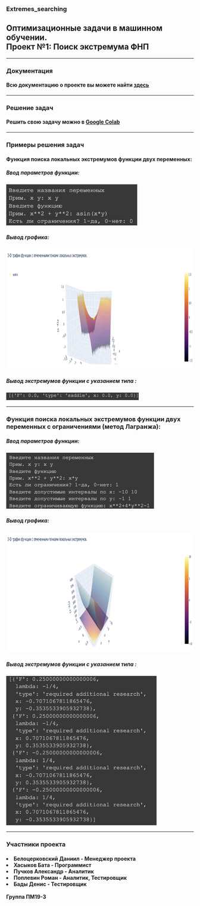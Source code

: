 ### Extremes_searching 
<html>
	<body>
		<h2>Оптимизационные задачи в машинном обучении. <br>Проект №1: Поиск экстремума ФНП</h2>
		<hr>
		<h3>Документация</h3>
		<h4>Всю документацию о проекте вы можете найти <a href = "Documentation.pdf">здесь</a></h4>
		<hr>
		<h3>Решение задач</h3>
		<h4>Решить свою задачу можно в <a href="https://colab.research.google.com/drive/1xLtdHvt_uzSe5WTcJyDnWl29NNuvlmEE?usp=sharing">Google Colab</a> </h4>
		<hr>
		<h3>Примеры решения задач</h3>
		<h4>Функция поиска локальныx экстремумов функции двух переменных: </h4>
		<h5>Ввод параметров функции: </h5> 
		<img src="Images/extremas1.1.png"
		     height="110px">
		<h5>Вывод графика: </h5> 
		<img src="Images/extremas1.2.png"
		     height="322px">
		<h5>Вывод экстремумов функции с указанием типа : </h5> 
		<img src="Images/extremas1.3.png"
		     height="20px">
		<hr>
		<h3>Функция поиска локальных экстремумов функции двух переменных с ограничениями (метод Лагранжа): </h3>
		<h5>Ввод параметров функции: </h5> 
		<img src="Images/lagrange1.1.png"
		     height="150px">
		<h5>Вывод графика: </h5> 
		<img src="Images/lagrange1.2.png"
		     height="322px">
		<h5>Вывод экстремумов функции с указанием типа : </h5> 
		<img src="Images/lagrange1.3.png"
		     height="400px">
		<hr>
		<h3>Участники проекта</h3>
		<h4>
		<li>Белоцерковский Даниил - Менеджер проектa</li>
		<li>Хасыков Бата - Программист</li>
		<li>Пучков Александр - Аналитик</li>
		<li>Поплевин Роман - Аналитик, Тестировщик</li>
		<li>Бады Денис - Тестировщик</li>
		<br>
		Группа ПМ19-3
		</h4>
  </body>

</html>
